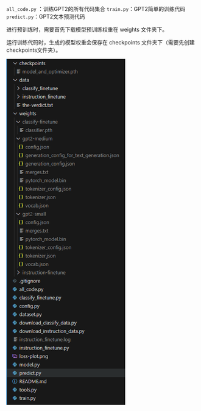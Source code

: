 `all_code.py` ：训练GPT2的所有代码集合
`train.py`：GPT2简单的训练代码
`predict.py`：GPT2文本预测代码

进行预训练时，需要首先下载模型预训练权重在 weights 文件夹下。

运行训练代码时，生成的模型权重会保存在 checkpoints 文件夹下（需要先创建checkpoints文件夹）。

![我的项目目录](img/image.png)